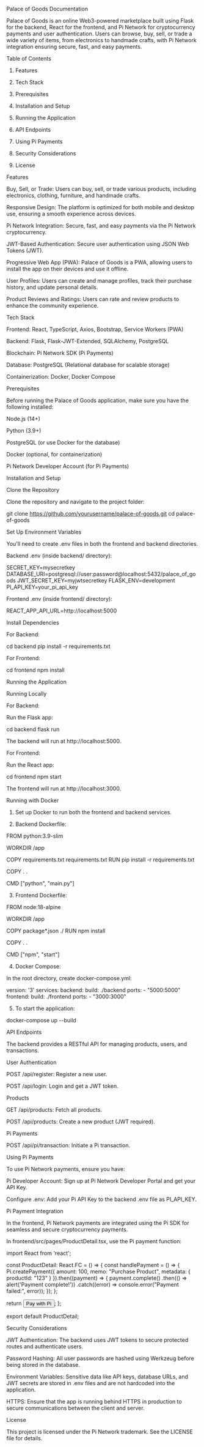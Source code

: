 Palace of Goods Documentation

Palace of Goods is an online Web3-powered marketplace built using Flask for the backend, React for the frontend, and Pi Network for cryptocurrency payments and user authentication. Users can browse, buy, sell, or trade a wide variety of items, from electronics to handmade crafts, with Pi Network integration ensuring secure, fast, and easy payments.

Table of Contents

1. Features


2. Tech Stack


3. Prerequisites


4. Installation and Setup


5. Running the Application


6. API Endpoints


7. Using Pi Payments


8. Security Considerations


9. License





Features

Buy, Sell, or Trade: Users can buy, sell, or trade various products, including electronics, clothing, furniture, and handmade crafts.

Responsive Design: The platform is optimized for both mobile and desktop use, ensuring a smooth experience across devices.

Pi Network Integration: Secure, fast, and easy payments via the Pi Network cryptocurrency.

JWT-Based Authentication: Secure user authentication using JSON Web Tokens (JWT).

Progressive Web App (PWA): Palace of Goods is a PWA, allowing users to install the app on their devices and use it offline.

User Profiles: Users can create and manage profiles, track their purchase history, and update personal details.

Product Reviews and Ratings: Users can rate and review products to enhance the community experience.




Tech Stack

Frontend: React, TypeScript, Axios, Bootstrap, Service Workers (PWA)

Backend: Flask, Flask-JWT-Extended, SQLAlchemy, PostgreSQL

Blockchain: Pi Network SDK (Pi Payments)

Database: PostgreSQL (Relational database for scalable storage)

Containerization: Docker, Docker Compose




Prerequisites

Before running the Palace of Goods application, make sure you have the following installed:

Node.js (14+)

Python (3.9+)

PostgreSQL (or use Docker for the database)

Docker (optional, for containerization)

Pi Network Developer Account (for Pi Payments)




Installation and Setup

Clone the Repository

Clone the repository and navigate to the project folder:

git clone https://github.com/yourusername/palace-of-goods.git
cd palace-of-goods

Set Up Environment Variables

You'll need to create .env files in both the frontend and backend directories.

Backend .env (inside backend/ directory):

SECRET_KEY=mysecretkey
DATABASE_URI=postgresql://user:password@localhost:5432/palace_of_goods
JWT_SECRET_KEY=myjwtsecretkey
FLASK_ENV=development
PI_API_KEY=your_pi_api_key

Frontend .env (inside frontend/ directory):

REACT_APP_API_URL=http://localhost:5000

Install Dependencies

For Backend:

cd backend
pip install -r requirements.txt

For Frontend:

cd frontend
npm install



Running the Application

Running Locally

For Backend:

Run the Flask app:

cd backend
flask run

The backend will run at http://localhost:5000.

For Frontend:

Run the React app:

cd frontend
npm start

The frontend will run at http://localhost:3000.

Running with Docker

1. Set up Docker to run both the frontend and backend services.


2. Backend Dockerfile:



FROM python:3.9-slim

WORKDIR /app

COPY requirements.txt requirements.txt
RUN pip install -r requirements.txt

COPY . .

CMD ["python", "main.py"]

3. Frontend Dockerfile:



FROM node:18-alpine

WORKDIR /app

COPY package*.json ./
RUN npm install

COPY . .

CMD ["npm", "start"]

4. Docker Compose:



In the root directory, create docker-compose.yml:

version: '3'
services:
  backend:
    build: ./backend
    ports:
      - "5000:5000"
  frontend:
    build: ./frontend
    ports:
      - "3000:3000"

5. To start the application:



docker-compose up --build



API Endpoints

The backend provides a RESTful API for managing products, users, and transactions.

User Authentication

POST /api/register: Register a new user.

POST /api/login: Login and get a JWT token.


Products

GET /api/products: Fetch all products.

POST /api/products: Create a new product (JWT required).


Pi Payments

POST /api/pi/transaction: Initiate a Pi transaction.




Using Pi Payments

To use Pi Network payments, ensure you have:

Pi Developer Account: Sign up at Pi Network Developer Portal and get your API Key.

Configure .env: Add your Pi API Key to the backend .env file as PI_API_KEY.


Pi Payment Integration

In the frontend, Pi Network payments are integrated using the Pi SDK for seamless and secure cryptocurrency payments.

In frontend/src/pages/ProductDetail.tsx, use the Pi payment function:

import React from 'react';

const ProductDetail: React.FC = () => {
  const handlePayment = () => {
    Pi.createPayment({
      amount: 100,
      memo: "Purchase Product",
      metadata: { productId: "123" }
    }).then((payment) => {
      payment.complete()
        .then(() => alert('Payment complete!'))
        .catch((error) => console.error("Payment failed:", error));
    });
  };

  return <button onClick={handlePayment}>Pay with Pi</button>;
};

export default ProductDetail;



Security Considerations

JWT Authentication: The backend uses JWT tokens to secure protected routes and authenticate users.

Password Hashing: All user passwords are hashed using Werkzeug before being stored in the database.

Environment Variables: Sensitive data like API keys, database URLs, and JWT secrets are stored in .env files and are not hardcoded into the application.

HTTPS: Ensure that the app is running behind HTTPS in production to secure communications between the client and server.




License

This project is licensed under the Pi Network trademark. See the LICENSE file for details.

